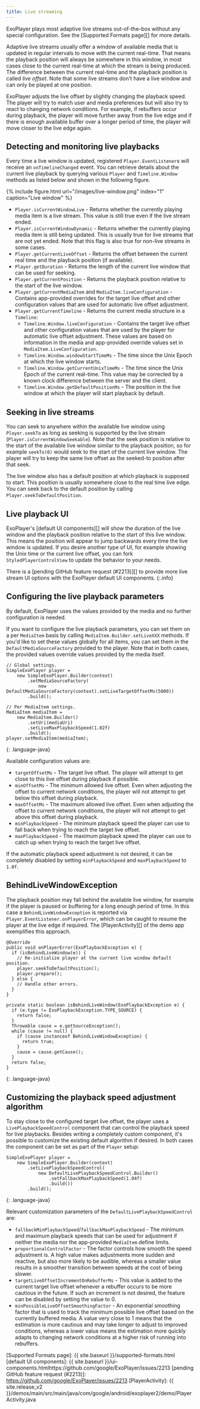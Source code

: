 ```yaml
---
title: Live streaming
---
```


ExoPlayer plays most adaptive live streams out-of-the-box without any special
configuration. See the [Supported Formats page][] for more details.

Adaptive live streams usually offer a window of available media that is updated
in regular intervals to move with the current real-time. That means the playback
position will always be somewhere in this window, in most cases close to the
current real-time at which the stream is being produced. The difference between
the current real-time and the playback position is called *live offset*. Note
that some live streams don't have a live window and can only be played at one
position.

ExoPlayer adjusts the live offset by slightly changing the playback speed.
The player will try to match user and media preferences but will also try to
react to changing network conditions. For example, if rebuffers occur during
playback, the player will move further away from the live edge and if there is
enough available buffer over a longer period of time, the player will move
closer to the live edge again.

## Detecting and monitoring live playbacks ##

Every time a live window is updated, registered `Player.EventListener`s will
receive an `onTimelineChanged` event. You can retrieve details about the
current live playback by querying various `Player` and `Timeline.Window` methods
as listed below and shown in the following figure.

{% include figure.html url="/images/live-window.png" index="1" caption="Live window" %}

* `Player.isCurrentWindowLive` - Returns whether the currently playing media
  item is a live stream. This value is still true even if the live stream ended.
* `Player.isCurrentWindowDynamic` - Returns whether the currently playing media
  item is still being updated. This is usually true for live streams that are
  not yet ended. Note that this flag is also true for non-live streams in some
  cases.
* `Player.getCurrentLiveOffset` - Returns the offset between the current real
  time and the playback position (if available).
* `Player.getDuration` - Returns the length of the current live window that can
  be used for seeking.
* `Player.getCurrentPosition` - Returns the playback position relative to the
  start of the live window.
* `Player.getCurrentMediaItem` and `MediaItem.liveConfiguration` - Contains
  app-provided overrides for the target live offset and other configuration
  values that are used for automatic live offset adjustment.
* `Player.getCurrentTimeline` - Returns the current media structure in a
  `Timeline`:
   * `Timeline.Window.liveConfiguration` - Contains the target live offset and
     other configuration values that are used by the player for automatic live
     offset adjustment. These values are based on information in the media and
     app-provided override values set in `MediaItem.LiveConfiguration`.
   * `Timeline.Window.windowStartTimeMs` - The time since the Unix Epoch at
     which the live window starts.
   * `Timeline.Window.getCurrentUnixTimeMs` - The time since the Unix Epoch of
     the current real-time. This value may be corrected by a known clock
     difference between the server and the client.
   * `Timeline.Window.getDefaultPositionMs` - The position in the live window at
     which the player will start playback by default.

## Seeking in live streams ##

You can seek to anywhere within the available live window using `Player.seekTo`
as long as seeking is supported by the live stream
(`Player.isCurrentWindowSeekable`). Note that the seek position is relative to
the start of the available live window similar to the playback position, so for
example `seekTo(0)` would seek to the start of the current live window. The
player will try to keep the same live offset as the seeked-to position after
that seek.

The live window also has a default position at which playback is supposed to
start. This position is usually somewhere close to the real time live edge. You
can seek back to the default position by calling `Player.seekToDefaultPosition`.

## Live playback UI ##

ExoPlayer's [default UI components][] will show the duration of the live window
and the playback position relative to the start of this live window. This means
the position will appear to jump backwards every time the live window is
updated. If you desire another type of UI, for example showing the Unix time or
the current live offset, you can fork `StyledPlayerControlView` to update the
behavior to your needs.

There is a [pending GitHub feature request (#2213)][] to provide more live
stream UI options with the ExoPlayer default UI components.
{:.info}

## Configuring the live playback parameters ##

By default, ExoPlayer uses the values provided by the media and no further
configuration is needed.

If you want to configure the live playback parameters, you can set them on a
per `MediaItem` basis by calling `MediaItem.Builder.setLiveXXX` methods. If
you'd like to set these values globally for all items, you can set them in the
`DefaultMediaSourceFactory` provided to the player. Note that in both cases, the
provided values override values provided by the media itself.

~~~
// Global settings.
SimpleExoPlayer player =
    new SimpleExoPlayer.Builder(context)
        .setMediaSourceFactory(
            new DefaultMediaSourceFactory(context).setLiveTargetOffsetMs(5000))
        .build();

// Per MediaItem settings.
MediaItem mediaItem =
    new MediaItem.Builder()
        .setUri(mediaUri)
        .setLiveMaxPlaybackSpeed(1.02f)
        .build();
player.setMediaItem(mediaItem);
~~~
{: .language-java}

Available configuration values are:
* `targetOffsetMs` - The target live offset. The player will attempt to get
  close to this live offset during playback if possible.
* `minOffsetMs` - The minimum allowed live offset. Even when adjusting the
  offset to current network conditions, the player will not attempt to get below
  this offset during playback.
* `maxOffsetMs` - The maximum allowed live offset. Even when adjusting the
  offset to current network conditions, the player will not attempt to get above
  this offset during playback.
* `minPlaybackSpeed` - The minimum playback speed the player can use to fall
  back when trying to reach the target live offset.
* `maxPlaybackSpeed` - The maximum playback speed the player can use to catch up
  when trying to reach the target live offset.

If the automatic playback speed adjustment is not desired, it can be completely
disabled by setting `minPlaybackSpeed` and `maxPlaybackSpeed` to `1.0f`.

## BehindLiveWindowException ##

The playback position may fall behind the available live window, for example if
the player is paused or buffering for a long enough period of time. In this case
a `BehindLiveWindowException` is reported via
`Player.EventListener.onPlayerError`, which can be caught to resume the player
at the live edge if required. The [PlayerActivity][] of the demo app exemplifies
this approach.

~~~
@Override
public void onPlayerError(ExoPlaybackException e) {
  if (isBehindLiveWindow(e)) {
    // Re-initialize player at the current live window default position.
    player.seekToDefaultPosition();
    player.prepare();
  } else {
    // Handle other errors.
  }
}

private static boolean isBehindLiveWindow(ExoPlaybackException e) {
  if (e.type != ExoPlaybackException.TYPE_SOURCE) {
    return false;
  }
  Throwable cause = e.getSourceException();
  while (cause != null) {
    if (cause instanceof BehindLiveWindowException) {
      return true;
    }
    cause = cause.getCause();
  }
  return false;
}
~~~
{: .language-java}

## Customizing the playback speed adjustment algorithm ##

To stay close to the configured target live offset, the player uses a
`LivePlaybackSpeedControl` component that can control the playback speed for
live playbacks. Besides writing a completely custom component, it's possible to
customize the existing default algorithm if desired. In both cases the component
can be set as part of the `Player` setup:

~~~
SimpleExoPlayer player =
    new SimpleExoPlayer.Builder(context)
        .setLivePlaybackSpeedControl(
            new DefaultLivePlaybackSpeedControl.Builder()
                .setFallbackMaxPlaybackSpeed(1.04f)
                .build())
        .build();
~~~
{: .language-java}

Relevant customization parameters of the `DefaultLivePlaybackSpeedControl` are:
* `fallbackMinPlaybackSpeed`/`fallbackMaxPlaybackSpeed` - The minimum and
  maximum playback speeds that can be used for adjustment if neither the media
  nor the app-provided `MediaItem` define limits.
* `proportionalControlFactor` - The factor controls how smooth the speed
  adjustment is. A high value makes adjustments more sudden and reactive, but
  also more likely to be audible, whereas a smaller value results in a smoother
  transition between speeds at the cost of being slower.
* `targetLiveOffsetIncrementOnRebufferMs` - This value is added to the current
  target live offset whenever a rebuffer occurs to be more cautious in the
  future. If such an increment is not desired, the feature can be disabled by
  setting the value to 0.
* `minPossibleLiveOffsetSmoothingFactor` - An exponential smoothing factor that
  is used to track the minimum possible live offset based on the currently
  buffered media. A value very close to 1 means that the estimation is more
  cautious and may take longer to adjust to improved conditions, whereas a lower
  value means the estimation more quickly adapts to changing network conditions
  at a higher risk of running into rebuffers.

[Supported Formats page]: {{ site.baseurl }}/supported-formats.html
[default UI components]: {{ site.baseurl }}/ui-components.htmlhttps://github.com/google/ExoPlayer/issues/2213
[pending GitHub feature request (#2213)]: https://github.com/google/ExoPlayer/issues/2213
[PlayerActivity]: {{ site.release_v2 }}/demos/main/src/main/java/com/google/android/exoplayer2/demo/PlayerActivity.java
